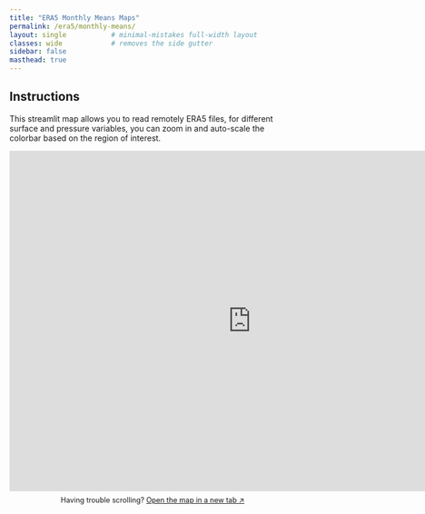 ```yaml
---
title: "ERA5 Monthly Means Maps"
permalink: /era5/monthly-means/
layout: single           # minimal-mistakes full-width layout
classes: wide            # removes the side gutter
sidebar: false
masthead: true
---
```

## Instructions
This streamlit map allows you to read remotely ERA5 files, for different surface and pressure variables, you can zoom in and auto-scale the colorbar based on the region of interest.
<iframe
  src="https://era5app-alfredocegueda.streamlit.app/?embed=true&embed_host=langosmon.github.io&embed_options=show_toolbar,show_padding,show_footer,light_theme"
  width="100%"
  height="600"      
  frameborder="0"
  scrolling="no"
  style="min-width: 850px;"
  loading="lazy"
></iframe>

<p style="text-align:center;font-size:0.9em;margin-top:0.5rem;">
  Having trouble scrolling? <a href="https://era5app-alfredocegueda.streamlit.app/" target="_blank">Open the map in a new tab ↗︎</a>
</p>
